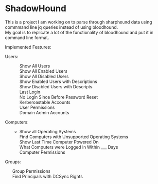 # ShadowHound  

This is a project I am working on to parse through sharphound data using commmand line jq queries instead of using bloodhound.  
My goal is to replicate a lot of the functionality of bloodhound and put it in command line format.  

Implemented Features:  

Users:
        <ul><ul>
        Show All Users  
        Show All Enabled Users  
        Show All Disabled Users  
        Show Enabled Users with Descriptions  
        Show Disabled Users with Descripts  
        Last Login  
        No Login Since Before Password Reset  
        Kerberoastable Accounts  
        User Permissions  
        Domain Admin Accounts         
        </ul></ul>
    
Computers:
        <ul><ul>
        <li>Show all Operating Systems  </li>
        Find Computers with Unsupported Operating Systems  
        Show Last Time Computer Powered On  
        What Computers were Logged In Within ___ Days  
        Computer Permissions  
        </ul></ul>
Groups:
        <ul>
        Group Permissions  
        Find Principals with DCSync Rights  
        </ul>
